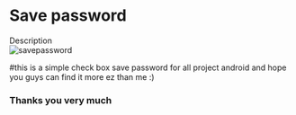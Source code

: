<h1>Save password</h1>

Description <br>
![savepassword](https://cloud.githubusercontent.com/assets/26370399/24577625/89e8c8b0-16fb-11e7-8188-c9d93102824e.gif)

#this is a simple check box save password for all project android and hope you guys can find it more ez than me :)<br>
<h3>Thanks you very much</h3>
